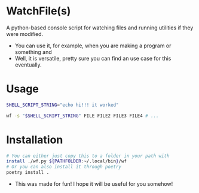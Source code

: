 WatchFile(s)
=========

A python-based console script for watching files and running 
utilities if they were modified.

- You can use it, for example, when you are making a program
or something and 
- Well, it is versatile, pretty sure you can find an use 
case for this eventually.

# Usage
```sh
SHELL_SCRIPT_STRING="echo hi!!! it worked"

wf -s "$SHELL_SCRIPT_STRING" FILE FILE2 FILE3 FILE4 # ...
```

# Installation

```sh
# You can either just copy this to a folder in your path with 
install ./wf.py ${PATHFOLDER:~/.local/bin}/wf
# Or you can also install it through poetry
poetry install .
```


- This was made for fun! I hope it will be useful for you 
somehow!
